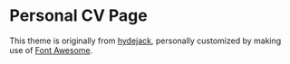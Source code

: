 # Personal CV Page

This theme is originally from [hydejack](http://hydgejack.com), personally customized by making use of [Font Awesome](https://fontawesome.com/).
